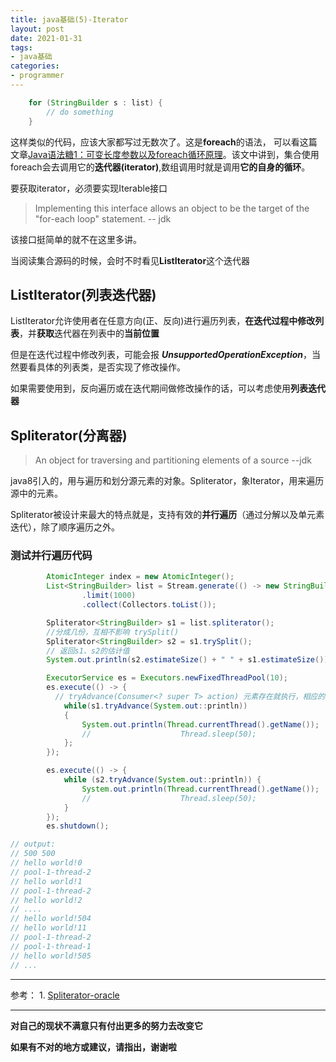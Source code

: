 ```yaml
---
title: java基础(5)-Iterator
layout: post
date: 2021-01-31
tags: 
- java基础
categories:
- programmer
---
```

```java
    for (StringBuilder s : list) {
        // do something
    }
```
这样类似的代码，应该大家都写过无数次了。这是**foreach**的语法， 可以看这篇文章[Java语法糖1：可变长度参数以及foreach循环原理](https://www.cnblogs.com/xrq730/p/4868465.html)。该文中讲到，集合使用foreach会去调用它的**迭代器(iterator)**,数组调用时就是调用**它的自身的循环**。

<!-- more -->

要获取iterator，必须要实现Iterable接口
> Implementing this interface allows an object to be the target of
> the "for-each loop" statement.  -- jdk

该接口挺简单的就不在这里多讲。

当阅读集合源码的时候，会时不时看见**ListIterator**这个迭代器

## ListIterator(列表迭代器)
ListIterator允许使用者在任意方向(正、反向)进行遍历列表，**在迭代过程中修改列表**，并**获取**迭代器在列表中的**当前位置**

但是在迭代过程中修改列表，可能会报 ***UnsupportedOperationException***，当然要看具体的列表类，是否实现了修改操作。

如果需要使用到，反向遍历或在迭代期间做修改操作的话，可以考虑使用**列表迭代器**

## Spliterator(分离器)
> An object for traversing and partitioning elements of a source --jdk

java8引入的，用与遍历和划分源元素的对象。Spliterator，象Iterator，用来遍历源中的元素。

Spliterator被设计来最大的特点就是，支持有效的**并行遍历**（通过分解以及单元素迭代），除了顺序遍历之外。

### 测试并行遍历代码
```java
        AtomicInteger index = new AtomicInteger();
        List<StringBuilder> list = Stream.generate(() -> new StringBuilder("hello world!" + index.getAndIncrement()))
                .limit(1000)
                .collect(Collectors.toList());

        Spliterator<StringBuilder> s1 = list.spliterator();
        //分成几份，互相不影响 trySplit()
        Spliterator<StringBuilder> s2 = s1.trySplit();
        // 返回s1、s2的估计值 
        System.out.println(s2.estimateSize() + " " + s1.estimateSize());

        ExecutorService es = Executors.newFixedThreadPool(10);
        es.execute(() -> {
          // tryAdvance(Consumer<? super T> action) 元素存在就执行，相应的操作
            while(s1.tryAdvance(System.out::println))
            {
                System.out.println(Thread.currentThread().getName());
                //                    Thread.sleep(50);
            };
        });

        es.execute(() -> {
            while (s2.tryAdvance(System.out::println)) {
                System.out.println(Thread.currentThread().getName());
                //                    Thread.sleep(50);
            }
        });
        es.shutdown();

// output:
// 500 500
// hello world!0
// pool-1-thread-2
// hello world!1
// pool-1-thread-2
// hello world!2
// ....
// hello world!504
// hello world!11
// pool-1-thread-2
// pool-1-thread-1
// hello world!505
// ...
```

---
参考： 1. [Spliterator-oracle](https://docs.oracle.com/javase/8/docs/api/java/util/Spliterator.html)

---
**对自己的现状不满意只有付出更多的努力去改变它**

**如果有不对的地方或建议，请指出，谢谢啦**

